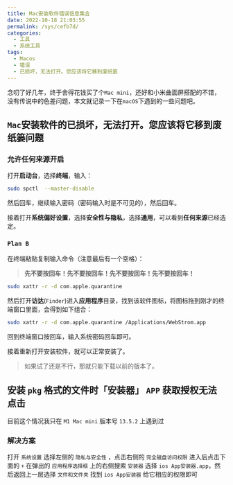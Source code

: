 ```yaml
---
title: Mac安装软件错误信息集合
date: 2022-10-18 21:03:55
permalink: /sys/cefb7d/
categories:
  - 工具
  - 系统工具
tags:
  - Macos
  - 错误
  - 已损坏，无法打开。您应该将它移到废纸篓
---
```


念叨了好几年，终于舍得花钱买了个`Mac mini`，还好和小米曲面屏搭配的不错，没有传说中的色差问题，本文就记录一下在`macOS`下遇到的一些问题吧。

<!-- more -->

<InArticleAdsense
    data-ad-client="ca-pub-1725717718088510"
    data-ad-slot="7426219401">
</InArticleAdsense>

## `Mac`安装软件的**已损坏，无法打开。您应该将它移到废纸篓**问题

### 允许**任何来源**开启

打开**启动台**，选择**终端**，输入：

``` bash
sudo spctl  --master-disable
```

然后回车，继续输入密码（密码输入时是不可见的），然后回车。

接着打开**系统偏好设置**，选择**安全性与隐私**，选择**通用**，可以看到**任何来源**已经选定。

### `Plan B`

在终端粘贴复制输入命令（注意最后有一个空格）：

> **先不要按回车！先不要按回车！先不要按回车！先不要按回车！**

``` bash
sudo xattr -r -d com.apple.quarantine
```

然后打开**访达**(`Finder`)进入**应用程序**目录，找到该软件图标，将图标拖到刚才的终端窗口里面，会得到如下组合：

``` bash
sudo xattr -r -d com.apple.quarantine /Applications/WebStrom.app
```

回到终端窗口按回车，输入系统密码回车即可。

接着重新打开安装软件，就可以正常安装了。

> 如果试了还是不行，那就只能下载以前的版本了。


## 安装 `pkg` 格式的文件时「安装器」 `APP` 获取授权无法点击

目前这个情况我只在 `M1 Mac mini` 版本号 `13.5.2` 上遇到过

### 解决方案

打开 `系统设置` 选择左侧的 `隐私与安全性` ，点击右侧的 `完全磁盘访问权限` 进入后点击下面的 `+` 在弹出的 `应用程序选择框` 上的右侧搜索 `安装器` 选择 `ios App安装器.app`，然后返回上一层选择 `文件和文件夹` 找到 `ios App安装器` 给它相应的权限即可